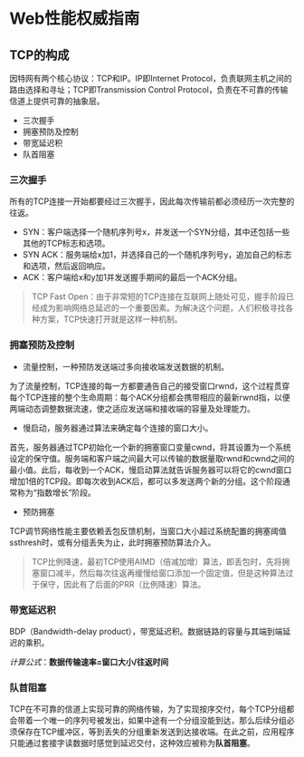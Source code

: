 # Web性能权威指南

## TCP的构成
因特网有两个核心协议：TCP和IP。IP即Internet Protocol，负责联网主机之间的路由选择和寻址；TCP即Transmission Control Protocol，负责在不可靠的传输信道上提供可靠的抽象层。

* 三次握手
* 拥塞预防及控制
* 带宽延迟积
* 队首阻塞

### 三次握手
所有的TCP连接一开始都要经过三次握手，因此每次传输前都必须经历一次完整的往返。

* SYN：客户端选择一个随机序列号x，并发送一个SYN分组，其中还包括一些其他的TCP标志和选项。
* SYN ACK：服务端给x加1，并选择自己的一个随机序列号y，追加自己的标志和选项，然后返回响应。
* ACK：客户端给x和y加1并发送握手期间的最后一个ACK分组。

> TCP Fast Open：由于非常短的TCP连接在互联网上随处可见，握手阶段已经成为影响网络总延迟的一个重要因素。为解决这个问题，人们积极寻找各种方案，TCP快速打开就是这样一种机制。

### 拥塞预防及控制
* 流量控制，一种预防发送端过多向接收端发送数据的机制。

为了流量控制，TCP连接的每一方都要通告自己的接受窗口rwnd，这个过程贯穿每个TCP连接的整个生命周期：每个ACK分组都会携带相应的最新rwnd指，以便两端动态调整数据流速，使之适应发送端和接收端的容量及处理能力。

* 慢启动，服务器通过算法来确定每个连接的窗口大小。

首先，服务器通过TCP初始化一个新的拥塞窗口变量cwnd，将其设置为一个系统设定的保守值。服务端和客户端之间最大可以传输的数据量取rwnd和cwnd之间的最小值。此后，每收到一个ACK，慢启动算法就告诉服务器可以将它的cwnd窗口增加1倍的TCP段。即每次收到ACK后，都可以多发送两个新的分组。这个阶段通常称为“指数增长”阶段。

* 预防拥塞

TCP调节网络性能主要依赖丢包反馈机制，当窗口大小超过系统配置的拥塞阈值ssthresh时，或有分组丢失为止，此时拥塞预防算法介入。

> TCP比例降速，最初TCP使用AIMD（倍减加增）算法，即丢包时，先将拥塞窗口减半，然后每次往返再缓慢给窗口添加一个固定值，但是这种算法过于保守，因此有了后面的PRR（比例降速）算法。

### 带宽延迟积
BDP（Bandwidth-delay product），带宽延迟积。数据链路的容量与其端到端延迟的乘积。

*计算公式*：**数据传输速率=窗口大小/往返时间**

### 队首阻塞

TCP在不可靠的信道上实现可靠的网络传输，为了实现按序交付，每个TCP分组都会带着一个唯一的序列号被发出，如果中途有一个分组没能到达，那么后续分组必须保存在TCP缓冲区，等到丢失的分组重新发送到达接收端。在此之前，应用程序只能通过套接字读数据时感觉到延迟交付，这种效应被称为**队首阻塞**。